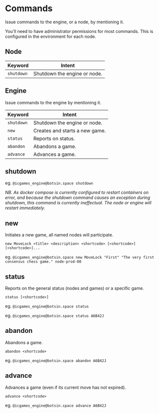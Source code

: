 # Commands

Issue commands to the engine, or a node, by mentioning it.

You'll need to have administrator permissions for most commands. This is configured in the environment for each node.

## Node

| Keyword | Intent |
|-|-|
| `shutdown` | Shutdown the engine or node. |

## Engine

Issue commands to the engine by mentioning it.

| Keyword | Intent |
|-|-|
| `shutdown` | Shutdown the engine or node. |
| `new` | Creates and starts a new game. |
| `status` | Reports on status. |
| `abandon` | Abandons a game. |
| `advance` | Advances a game. |

## shutdown

eg. `@icgames_engine@botsin.space shutdown`

_NB. As docker compose is currently configured to restart containers on error, and because the shutdown command causes an exception during shutdown, this command is currently ineffectual. The node or engine will restart immediately._

## new

Initiates a new game, all named nodes will participate.

```text
new MoveLock <title> <description> <shortcode> [<shortcode>] [<shortcode>]...
```

eg. `@icgames_engine@botsin.space new MoveLock "First" "The very first consensus chess game." node-prod-00`

## status

Reports on the general status (nodes and games) or a specific game.

```text
status [<shortcode>]
```

eg. `@icgames_engine@botsin.space status`

eg. `@icgames_engine@botsin.space status A6B42J`

## abandon

Abandons a game.

```text
abandon <shortcode>
```

eg. `@icgames_engine@botsin.space abandon A6B42J`

## advance

Advances a game (even if its current move has not expired).

```text
advance <shortcode>
```

eg. `@icgames_engine@botsin.space advance A6B42J`
